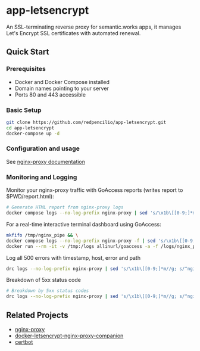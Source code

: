 # app-letsencrypt
An SSL-terminating reverse proxy for semantic.works apps, it manages Let's Encrypt SSL certificates with automated renewal.

## Quick Start
### Prerequisites
- Docker and Docker Compose installed
- Domain names pointing to your server
- Ports 80 and 443 accessible

### Basic Setup
   ```bash
   git clone https://github.com/redpencilio/app-letsencrypt.git
   cd app-letsencrypt
   docker-compose up -d
   ```
### Configuration and usage
See [nginx-proxy documentation](https://github.com/nginx-proxy/nginx-proxy/tree/main/docs)

### Monitoring and Logging
Monitor your nginx-proxy traffic with GoAccess reports (writes report to $PWD/report.html):

```bash
# Generate HTML report from nginx-proxy logs
docker compose logs --no-log-prefix nginx-proxy | sed 's/\x1b\[[0-9;]*m//g; s/^nginx\.1[[:space:]]*|[[:space:]]*//' | docker run --rm -i -v $PWD:/report -e LANG=$LANG allinurl/goaccess -a -o /report/report.html --log-format='%v %h %^ %^ [%d:%t %^] "%r" %s %b "%R" "%u" "%^"' --date-format='%d/%b/%Y' --time-format='%T' -
```

For a real-time interactive terminal dashboard using GoAccess:

```bash
mkfifo /tmp/nginx_pipe && \
docker compose logs --no-log-prefix nginx-proxy -f | sed 's/\x1b\[[0-9;]*m//g; s/^nginx\.1[[:space:]]*|[[:space:]]*//' > /tmp/nginx_pipe & \
docker run --rm -it -v /tmp:/logs allinurl/goaccess -a -f /logs/nginx_pipe --log-format='%v %h %^ %^ [%d:%t %^] "%r" %s %b "%R" "%u" "%^"' --date-format='%d/%b/%Y' --time-format='%T' --real-time-html
```

Log all 500 errors with timestamp, host, error and path

```bash
drc logs --no-log-prefix nginx-proxy | sed 's/\x1b\[[0-9;]*m//g; s/^nginx\.1[[:space:]]*|[[:space:]]*//' | awk '$10 ~ /^500/ {print $5, $1, $10, $8}'
```

Breakdown of 5xx status code

```bash
# Breakdown by 5xx status codes
drc logs --no-log-prefix nginx-proxy | sed 's/\x1b\[[0-9;]*m//g; s/^nginx\.1[[:space:]]*|[[:space:]]*//' | awk '$10 ~ /^5/ {status[$10]++} END {for (s in status) print s ":", status[s]}'
```

## Related Projects

- [nginx-proxy](https://github.com/nginx-proxy/nginx-proxy)
- [docker-letsencrypt-nginx-proxy-companion](https://github.com/nginx-proxy/docker-letsencrypt-nginx-proxy-companion)
- [certbot](https://certbot.eff.org/)
